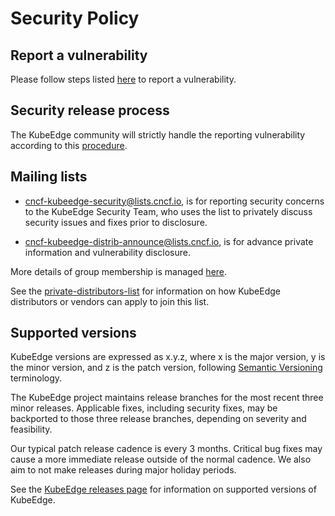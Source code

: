 # Security Policy

## Report a vulnerability

Please follow steps listed [here](report-a-vulnerability.md) to report a vulnerability.

## Security release process

The KubeEdge community will strictly handle the reporting vulnerability according to this [procedure](security-release-process.md).

## Mailing lists

- [cncf-kubeedge-security@lists.cncf.io](mailto:cncf-kubeedge-security@lists.cncf.io), is for reporting security concerns to the KubeEdge Security Team, who uses the list to privately discuss security issues and fixes prior to disclosure.

- [cncf-kubeedge-distrib-announce@lists.cncf.io](mailto:cncf-kubeedge-distrib-announce@lists.cncf.io), is for advance private information and vulnerability disclosure. 

More details of group membership is managed [here](security-groups.md).

See the [private-distributors-list](private-distributors-list.md) for information on how KubeEdge distributors or vendors can apply to join this list.

## Supported versions

KubeEdge versions are expressed as x.y.z, where x is the major version, y is the minor version, and z is the patch version, following [Semantic Versioning](https://semver.org/) terminology.

The KubeEdge project maintains release branches for the most recent three minor releases. Applicable fixes, including security fixes, may be backported to those three release branches, depending on severity and feasibility.

Our typical patch release cadence is every 3 months. Critical bug fixes may cause a more immediate release outside of the normal cadence. We also aim to not make releases during major holiday periods.

See the [KubeEdge releases page](https://github.com/kubeedge/kubeedge/releases) for information on supported versions of KubeEdge.
